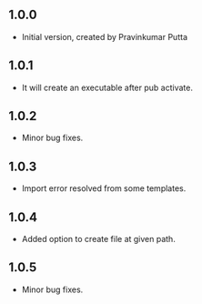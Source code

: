 ## 1.0.0

- Initial version, created by Pravinkumar Putta

## 1.0.1

- It will create an executable after pub activate.

## 1.0.2

- Minor bug fixes.

## 1.0.3

- Import error resolved from some templates.

## 1.0.4

- Added option to create file at given path.

## 1.0.5

- Minor bug fixes.
